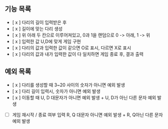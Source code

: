 ## 기능 목록
- [ x ] 다리의 길이 입력받은 후 
- [ x ] 길이에 맞는 다리 생성 
- [ x ] 위 아래 두 칸으로 이루어져있고, 0과 1을 랜덤으로 0 -> 아래, 1 -> 위
- [ x ] 입력한 값 U,D에 맞게 게임 구현
- [ x ] 다리의 값과 입력한 값이 같으면 O로 표시, 다르면 X로 표시
- [ x ] 다리의 값과 내가 입력한 값이 다 일치하면 게임 종료 후, 결과 출력

## 예외 목록
- [ x ] 다리를 생성할 때 3~20 사이의 숫자가 아니면 예외 발생
- [ x ] 다리 길이 입력시, 숫자가 아니면 예외 발생
- [ x ] 이동할 때 U, D 대문자가 아니면 예외 발생 + U, D가 아닌 다른 문자 예외 발생
- [ ] 게임 재시작 / 종료 여부 입력 R, Q 대문자 아니면 예외 발생 + R, Q아닌 다른 문자 예외 발생